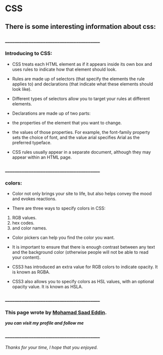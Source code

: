 # CSS

## There is some interesting information about css: 

### ________________________________________

### Introducing to CSS:

* CSS treats each HTML element as if it appears inside its own box and uses rules to indicate how that element should look.

* Rules are made up of selectors (that specify the elements the rule applies to) and declarations (that indicate what these elements should look like).

* Different types of selectors allow you to target your rules at different elements.

* Declarations are made up of two parts: 
 * the properties of the element that you want to change. 
 * the values of those properties. 
For example, the font-family property sets the choice of font, and the value arial specifies Arial as the preferred typeface.

* CSS rules usually appear in a separate document, although they may appear within an HTML page.

### ________________________________________

### colors:

* Color not only brings your site to life, but also helps convey the mood and evokes reactions.

* There are three ways to specify colors in CSS:
 1. RGB values.
 2. hex codes.
 3. and color names.

* Color pickers can help you find the color you want.

* It is important to ensure that there is enough contrast between any text and the background color (otherwise people will not be able to read your content).

* CSS3 has introduced an extra value for RGB colors to indicate opacity. It is known as RGBA.

* CSS3 also allows you to specify colors as HSL values, with an optional opacity value. It is known as HSLA.


### ________________________________________

### This page wrote by [Mohamad Saad Eddin](https://github.com/MHD22).
 ***you can visit my profile and follow me***
### ________________________________________


###### Thanks for your time, I hope that you enjoyed.
